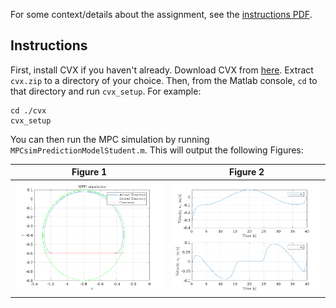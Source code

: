 For some context/details about the assignment, see the [instructions PDF](<Assignment - MPCEandTurtleBot3.pdf>).

## Instructions

First, install CVX if you haven't already. Download CVX from [here](https://github.com/cvxr/cvx/releases/latest). Extract `cvx.zip` to a directory of your choice. Then, from the Matlab console, `cd` to that directory and run `cvx_setup`. For example:
```shell
cd ./cvx
cvx_setup
```

You can then run the MPC simulation by running `MPCsimPredictionModelStudent.m`. This will output the following Figures:

| Figure 1 | Figure 2 |
| --- | --- |
| ![MPC Simulation Figure 1](figs/fig1.png) | ![MPC Simulation Figure 2](figs/fig2.png) |